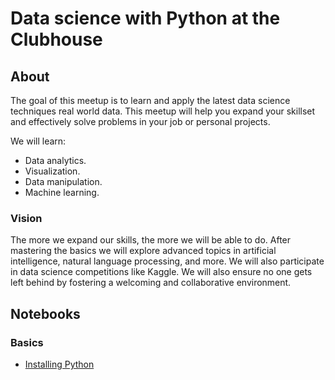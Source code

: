 # Data science with Python at the Clubhouse

## About

The goal of this meetup is to learn and apply the latest data science techniques real world data. This meetup will help you expand your skillset and effectively solve problems in your job or personal projects.

We will learn:
- Data analytics.
- Visualization.
- Data manipulation.
- Machine learning.

### Vision
The more we expand our skills, the more we will be able to do. After mastering the basics we will explore advanced topics in artificial intelligence, natural language processing, and more. We will also participate in data science competitions like Kaggle. We will also ensure no one gets left behind by fostering a welcoming and collaborative environment.


## Notebooks

### Basics
- [Installing Python](getting_started.html)
